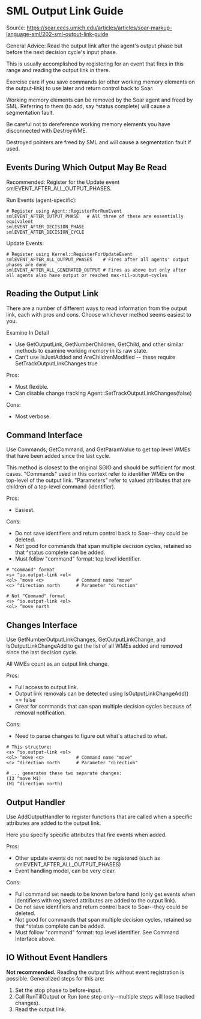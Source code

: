 # SML Output Link Guide 
Source: <https://soar.eecs.umich.edu/articles/articles/soar-markup-language-sml/202-sml-output-link-guide>

General Advice: Read the output link after the agent's output phase but before the next decision cycle's input phase.

This is usually accomplished by registering for an event that fires in this range and reading the output link in there.

Exercise care if you save commands (or other working memory elements on the output-link) to use later and return control back to Soar.

Working memory elements can be removed by the Soar agent and freed by SML. Referring to them (to add, say ^status complete) will cause a segmentation fault.

Be careful not to dereference working memory elements you have disconnected with DestroyWME.

Destroyed pointers are freed by SML and will cause a segmentation fault if used.

## Events During Which Output May Be Read

Recommended: Register for the Update event smlEVENT_AFTER_ALL_OUTPUT_PHASES.

Run Events (agent-specific):

```
# Register using Agent::RegisterForRunEvent
smlEVENT_AFTER_OUTPUT_PHASE   # All three of these are essentially equivalent
smlEVENT_AFTER_DECISION_PHASE
smlEVENT_AFTER_DECISION_CYCLE
```

Update Events:

```
# Register using Kernel::RegisterForUpdateEvent
smlEVENT_AFTER_ALL_OUTPUT_PHASES    # Fires after all agents' output phases are done
smlEVENT_AFTER_ALL_GENERATED_OUTPUT # Fires as above but only after all agents also have output or reached max-nil-output-cycles
```

## Reading the Output Link

There are a number of different ways to read information from the output link, each with pros and cons. Choose whichever method seems easiest to you.

Examine In Detail

- Use GetOutputLink, GetNumberChildren, GetChild, and other similar methods to examine working memory in its raw state.
- Can't use IsJustAdded and AreChildrenModified -- these require SetTrackOutputLinkChanges true

Pros:
- Most flexible.
- Can disable change tracking Agent::SetTrackOutputLinkChanges(false)

Cons:
- Most verbose.

## Command Interface

Use Commands, GetCommand, and GetParamValue to get top level WMEs that have been added since the last cycle.

This method is closest to the original SGIO and should be sufficient for most cases. "Commands" used in this context refer to identifier WMEs on the top-level of the output link. "Parameters" refer to valued attributes that are children of a top-level command (identifier).

Pros:
- Easiest.

Cons:
- Do not save identifiers and return control back to Soar--they could be deleted.
- Not good for commands that span multiple decision cycles, retained so that ^status complete can be added.
- Must follow "command" format: top level identifier.

```
# "Command" format
<s> ^io.output-link <ol>
<ol> ^move <c>            # Command name "move"
<c> ^direction north      # Parameter "direction"

# Not "Command" format
<s> ^io.output-link <ol>
<ol> ^move north
```

## Changes Interface

Use GetNumberOutputLinkChanges, GetOutputLinkChange, and IsOutputLinkChangeAdd to get the list of all WMEs added and removed since the last decision cycle.

All WMEs count as an output link change.

Pros:
- Full access to output link.
- Output link removals can be detected using IsOutputLinkChangeAdd() == false
- Great for commands that can span multiple decision cycles because of removal notification.

Cons:
- Need to parse changes to figure out what's attached to what.

```
# This structure:
<s> ^io.output-link <ol>
<ol> ^move <c>            # Command name "move"
<c> ^direction north      # Parameter "direction"

# ... generates these two separate changes:
(I3 ^move M1)
(M1 ^direction north)
```

## Output Handler

Use AddOutputHandler to register functions that are called when a specific attributes are added to the output link.

Here you specify specific attributes that fire events when added.

Pros:
- Other update events do not need to be registered (such as smlEVENT_AFTER_ALL_OUTPUT_PHASES)
- Event handling model, can be very clear.

Cons:
- Full command set needs to be known before hand (only get events when identifiers with registered attributes are added to the output link).
- Do not save identifiers and return control back to Soar--they could be deleted.
- Not good for commands that span multiple decision cycles, retained so that ^status complete can be added.
- Must follow "command" format: top level identifier. See Command Interface above.

## IO Without Event Handlers

**Not recommended.** Reading the output link without event registration is possible. Generalized steps for this are:

1. Set the stop phase to before-input.
1. Call RunTillOutput or Run (one step only--multiple steps will lose tracked changes).
1. Read the output link. 